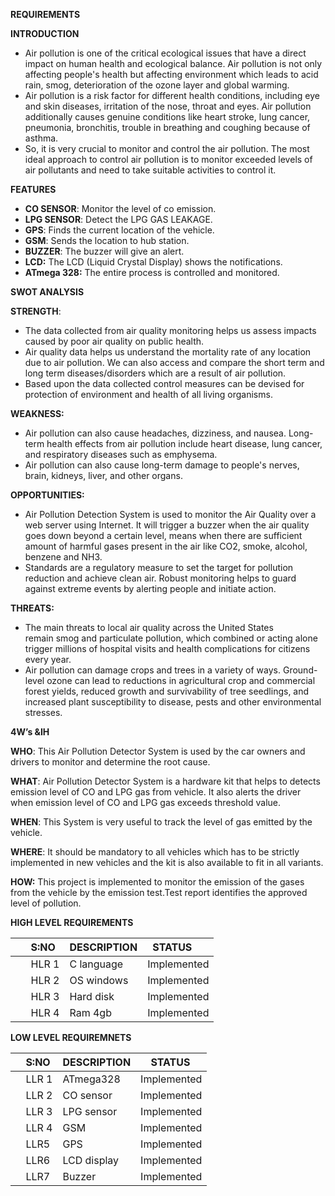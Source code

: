 **REQUIREMENTS**

**INTRODUCTION**

- Air pollution is one of the critical ecological issues that have a direct impact on human health and ecological balance. Air pollution is not only affecting people's health but affecting environment which leads to acid rain, smog, deterioration of the ozone layer and global warming.
- Air pollution is a risk factor for different health conditions, including eye and skin diseases, irritation of the nose, throat and eyes. Air pollution additionally causes genuine conditions like heart stroke, lung cancer, pneumonia, bronchitis, trouble in breathing and coughing because of asthma.
- So, it is very crucial to monitor and control the air pollution. The most ideal approach to control air pollution is to monitor exceeded levels of air pollutants and need to take suitable activities to control it.

**FEATURES**

- **CO SENSOR**: Monitor the level of co emission.
- **LPG SENSOR**: Detect the LPG GAS LEAKAGE.
- **GPS**: Finds the current location of the vehicle.
- **GSM**: Sends the location to hub station.
- **BUZZER**: The buzzer will give an alert.
- **LCD:** The LCD (Liquid Crystal Display) shows the notifications.
- **ATmega 328:** The entire process is controlled and monitored.

**SWOT ANALYSIS**

**STRENGTH**:

- The data collected from air quality monitoring helps us assess impacts caused by poor air quality on public health.
- Air quality data helps us understand the mortality rate of any location due to air pollution. We can also access and compare the short term and long term diseases/disorders which are a result of air pollution.
- Based upon the data collected control measures can be devised for protection of environment and health of all living organisms.

**WEAKNESS:**

- Air pollution can also cause headaches, dizziness, and nausea. Long-term health effects from air pollution include heart disease, lung cancer, and respiratory diseases such as emphysema.
- Air pollution can also cause long-term damage to people's nerves, brain, kidneys, liver, and other organs.

**OPPORTUNITIES:**

- Air Pollution Detection System is used to monitor the Air Quality over a web server using Internet. It will trigger a buzzer when the air quality goes down beyond a certain level, means when there are sufficient amount of harmful gases present in the air like CO2, smoke, alcohol, benzene and NH3.
- Standards are a regulatory measure to set the target for pollution reduction and achieve clean air. Robust monitoring helps to guard against extreme events by alerting people and initiate action.

**THREATS:**

- The main threats to local air quality across the United States remain smog and particulate pollution, which combined or acting alone trigger millions of hospital visits and health complications for citizens every year.
- Air pollution can damage crops and trees in a variety of ways. Ground-level ozone can lead to reductions in agricultural crop and commercial forest yields, reduced growth and survivability of tree seedlings, and increased plant susceptibility to disease, pests and other environmental stresses.

**4W’s &IH**

**WHO**: This Air Pollution Detector System is used by the car owners and drivers to monitor and determine the root cause.

**WHAT**: Air Pollution Detector System is a hardware kit that helps to detects emission level of CO and LPG gas from vehicle. It also alerts the driver when emission level of CO and LPG gas exceeds threshold value.

**WHEN**: This System is very useful to track the level of gas emitted by the vehicle.

**WHERE**: It should be mandatory to all vehicles which has to be strictly implemented in new vehicles and the kit is also available to fit in all variants.

**HOW:** This project is implemented to monitor the emission of the gases from the vehicle by the emission test.Test report identifies the approved level of pollution.

**HIGH LEVEL REQUIREMENTS**

|`   `S:NO|DESCRIPTION|` `STATUS|
| :- | :- | :- |
|`   `HLR 1|C language|Implemented|
|`   `HLR 2|OS windows|Implemented|
|`   `HLR 3|Hard disk|Implemented|
|`   `HLR 4|Ram 4gb|Implemented|

**LOW LEVEL REQUIREMNETS**

|`  `S:NO|DESCRIPTION|`  `STATUS|
| :- | :- | :- |
|`  `LLR 1|ATmega328|Implemented|
|`  `LLR 2|CO sensor|Implemented|
|`  `LLR 3|LPG sensor|Implemented|
|`  `LLR 4|GSM|Implemented|
|`  `LLR5|GPS|Implemented|
|`  `LLR6|LCD display|Implemented|
|`  `LLR7|Buzzer|Implemented|



